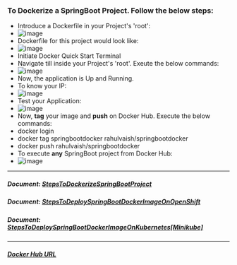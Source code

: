 ### To Dockerize a SpringBoot Project. Follow the below steps:
  - Introduce a Dockerfile in your Project's 'root':
  - ![image](https://user-images.githubusercontent.com/689226/50369586-0eb24500-05be-11e9-9e95-d5f328f136aa.png)
  - Dockerfile for this project would look like:
  - ![image](https://user-images.githubusercontent.com/689226/50369597-44572e00-05be-11e9-8770-753592e37ca4.png)
  - Initiate Docker Quick Start Terminal
  - Navigate till inside your Project's 'root'. Exeute the below commands:
  - ![image](https://user-images.githubusercontent.com/689226/50369643-145c5a80-05bf-11e9-9ce1-9ce8e4b809f9.png)
  - Now, the application is Up and Running.
  - To know your IP:
  - ![image](https://user-images.githubusercontent.com/689226/50369691-8af95800-05bf-11e9-9763-489b66899c94.png)
  - Test your Application:
  - ![image](https://user-images.githubusercontent.com/689226/50369706-ae240780-05bf-11e9-91ff-0c4716ecacf8.png)
  - Now, **tag** your image and **push** on Docker Hub. Execute the below commands:
  - docker login
  - docker tag springbootdocker rahulvaish/springbootdocker
  - docker push rahulvaish/springbootdocker
  - To execute **any** SpringBoot project from Docker Hub:
  - ![image](https://user-images.githubusercontent.com/689226/50369766-9731e500-05c0-11e9-935e-b345b93ad8d4.png)

<hr>

##### Document: [StepsToDockerizeSpringBootProject](https://github.com/rahulvaish/ReferenceDocuments/blob/master/UnderstandingDocker/StepsToDockerizeSpringBootProject.docx)
##### Document: [StepsToDeploySpringBootDockerImageOnOpenShift](https://github.com/rahulvaish/ReferenceDocuments/blob/master/UnderstandingDocker/StepsToDeploySpringBootDockerImageOnOpenShift.docx)
##### Document: [StepsToDeploySpringBootDockerImageOnKubernetes[Minikube]](https://github.com/rahulvaish/ReferenceDocuments/tree/master/Understanding%20Kubernetes)

<hr>

##### [Docker Hub URL](https://hub.docker.com/r/rahulvaish/springbootdocker/)



